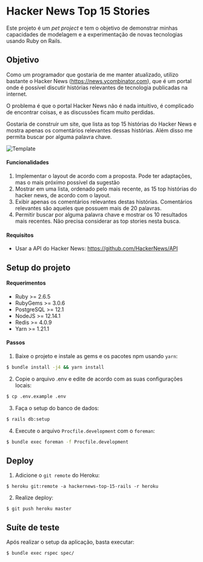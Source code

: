 # Hacker News Top 15 Stories

Este projeto é um _pet project_ e tem o objetivo de demonstrar minhas capacidades de modelagem e a experimentação de novas tecnologias usando Ruby on Rails.

## Objetivo

Como um programador que gostaria de me manter atualizado, utilizo bastante o Hacker News (https://news.ycombinator.com), que é um portal onde é possível discutir histórias relevantes de tecnologia publicadas na internet.

O problema é que o portal Hacker News não é nada intuitivo, é complicado de encontrar coisas, e as discussões ficam muito perdidas.

Gostaria de construir um site, que lista as top 15 histórias do Hacker News e mostra apenas os comentários relevantes dessas histórias. Além disso me permita buscar por alguma palavra chave.

![Template](https://raw.githubusercontent.com/eduardohertz/hackernews-top-15-rails/master/docs/site-template.png?token=AAA7V2GEJYLPU2Y2JYEHGW26D6R5Q)

#### Funcionalidades

1. Implementar o layout de acordo com a proposta. Pode ter adaptações, mas o mais próximo possível da sugestão
2. Mostrar em uma lista, ordenado pelo mais recente, as 15 top histórias do hacker news, de acordo com o layout.
3. Exibir apenas os comentários relevantes destas histórias. Comentários relevantes são aqueles que possuem mais de 20 palavras.
4. Permitir buscar por alguma palavra chave e mostrar os 10 resultados mais recentes. Não precisa considerar as top stories nesta busca.

#### Requisitos

* Usar a API do Hacker News: https://github.com/HackerNews/API

## Setup do projeto

#### Requerimentos

* Ruby >= 2.6.5
* RubyGems >= 3.0.6
* PostgreSQL >= 12.1
* NodeJS >= 12.14.1
* Redis >= 4.0.9
* Yarn >= 1.21.1

#### Passos

1) Baixe o projeto e instale as gems e os pacotes npm usando `yarn`:

```bash
$ bundle install -j4 && yarn install
```

2) Copie o arquivo .env e edite de acordo com as suas configurações locais:

```bash
$ cp .env.example .env
```

3) Faça o setup do banco de dados:

```bash
$ rails db:setup
```

4) Execute o arquivo `Procfile.development` com o `foreman`:

```bash
$ bundle exec foreman -f Procfile.development
```

## Deploy

1) Adicione o `git remote` do Heroku:

```
$ heroku git:remote -a hackernews-top-15-rails -r heroku
```

2) Realize deploy:

```
$ git push heroku master
```

## Suíte de teste

Após realizar o setup da aplicação, basta executar:

```
$ bundle exec rspec spec/
```
